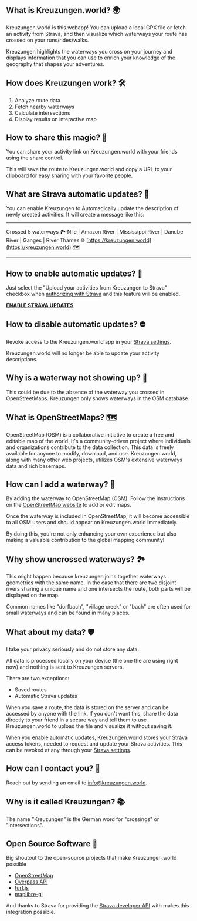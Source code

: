 ## What is Kreuzungen.world?  🌍

Kreuzungen.world is this webapp! You can upload a local GPX file or fetch an activity from Strava, and then visualize which waterways your route has crossed on your runs/rides/walks.

Kreuzungen highlights the waterways you cross on your journey and displays information that you can use to enrich your knowledge of the geography that shapes your adventures.

## How does Kreuzungen work? 🛠️

1. Analyze route data
1. Fetch nearby waterways
1. Calculate intersections
1. Display results on interactive map

<!-- 
You can read more about how and why Kreuzungen came to be in the [blog post](https://0110100.github.io/kreuzungen). -->

## How to share this magic? 🤙

You can share your activity link on Kreuzungen.world with your friends using the share control.

This will save the route to Kreuzungen.world and  copy a URL to your clipboard for easy sharing with your favorite people.

## What are Strava automatic updates? 🪩

You can enable Kreuzungen to Automagically update the description of newly created activities. It will create a message like this:

---

Crossed 5 waterways 🏞️ Nile | Amazon River | Mississippi River | Danube River | Ganges | River Thames 🌐 [https://kreuzungen.world](https://kreuzungen.world) 🗺️

---

## How to enable automatic updates? 🚀

Just select the "Upload your activities from Kreuzungen to Strava" checkbox when [authorizing with Strava](https://www.strava.com/oauth/authorize?client_id=56275&response_type=code&redirect_uri=https://kreuzungen.world/index.html?exchange_token&approval_prompt=force&scope=activity:read,activity:read_all,activity:write) and this feature will be enabled.

**[ENABLE STRAVA UPDATES](https://www.strava.com/oauth/authorize?client_id=56275&response_type=code&redirect_uri=https://kreuzungen.world/index.html?exchange_token&approval_prompt=force&scope=activity:read,activity:read_all,activity:write)**

## How to disable automatic updates? ⛔

Revoke access to the Kreuzungen.world app in your [Strava settings](https://www.strava.com/settings/apps).

Kreuzungen.world will no longer be able to update your activity descriptions.

## Why is a waterway not showing up? 🤔

This could be due to the absence of the waterway you crossed in OpenStreetMaps. Kreuzungen only shows waterways in the OSM database.

## What is OpenStreetMaps? 🗺️

OpenStreetMap (OSM) is a collaborative initiative to create a free and editable map of the world. It's a community-driven project where individuals and organizations contribute to the data collection. This data is freely available for anyone to modify, download, and use. Kreuzungen.world, along with many other web projects, utilizes OSM's extensive waterways data and rich basemaps.

## How can I add a waterway? 🙋

By adding the waterway to OpenStreetMap (OSM). Follow the instructions on the [OpenStreetMap website](https://www.openstreetmap.org/) to add or edit maps.

Once the waterway is included in OpenStreetMap, it will become accessible to all OSM users and should appear on Kreuzungen.world immediately.

By doing this, you're not only enhancing your own experience but also making a valuable contribution to the global mapping community!

## Why show uncrossed waterways? 🏞️

This might happen because kreuzungen joins together waterways geometries with the same name. In the case that there are two disjoint rivers sharing a unique name and one intersects the route, both parts will be displayed on the map.

Common names like "dorfbach", "village creek" or "bach" are often used for small waterways and can be found in many places.

## What about my data? 🛡️

I take your privacy seriously and do not store any data.

All data is processed locally on your device (the one the are using right now) and nothing is sent to Kreuzungen servers.

There are two exceptions:

- Saved routes
- Automatic Strava updates

When you save a route, the data is stored on the server and can be accessed by anyone with the link. If you don't want this, share the data directly to your friend in a secure way and tell them to use Kreuzungen.world to upload the file and visualize it without saving it.

When you enable automatic updates, Kreuzungen.world stores your Strava access tokens, needed to request and update your Strava activities. This can be revoked at any through your [Strava settings](https://www.strava.com/settings/apps).

## How can I contact you? 📨

Reach out by sending an email to [info@kreuzungen.world](info@kreuzungen.world).

## Why is it called Kreuzungen? 📚

The name "Kreuzungen" is the German word for "crossings" or "intersections".

## Open Source Software 💚

Big shoutout to the open-source projects that make Kreuzungen.world possible

- [OpenStreetMap](https://www.openstreetmap.org/)
- [Overpass API](https://wiki.openstreetmap.org/wiki/Overpass_API)
- [turf.js](https://turfjs.org/)
- [maplibre-gl](https://maplibre.org/)

And thanks to Strava for providing the [Strava developer API](https://developers.strava.com/docs/) with makes this integration possible.
